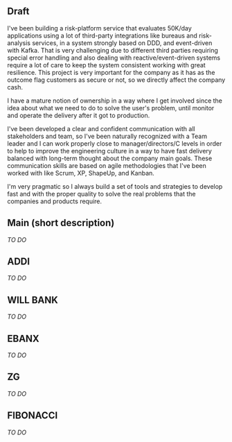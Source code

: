 ## Draft
I've been building a risk-platform service that evaluates 50K/day applications using a lot of third-party integrations like bureaus and risk-analysis services, in a system strongly based on DDD, and event-driven with Kafka. That is very challenging due to different third parties requiring special error handling and also dealing with reactive/event-driven systems require a lot of care to keep the system consistent working with great resilience. This project is very important for the company as it has as the outcome flag customers as secure or not, so we directly affect the company cash.

I have a mature notion of ownership in a way where I get involved since the idea about what we need to do to solve the user's problem, until monitor and operate the delivery after it got to production.

I've been developed a clear and confident communication with all stakeholders and team, so I've been naturally recognized with a Team leader and I can work properly close to manager/directors/C levels in order to help to improve the engineering culture in a way to have fast delivery balanced with long-term thought about the company main goals. These communication skills are based on agile methodologies that I've been worked with like Scrum, XP, ShapeUp, and Kanban. 

I'm very pragmatic so I always build a set of tools and strategies to develop fast and with the proper quality to solve the real problems that the companies and products require.

## Main (short description)
_TO DO_

## ADDI
_TO DO_

## WILL BANK
_TO DO_

## EBANX
_TO DO_

## ZG
_TO DO_

## FIBONACCI
_TO DO_
